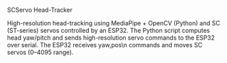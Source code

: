 SCServo Head-Tracker

High-resolution head-tracking using MediaPipe + OpenCV (Python) and SC (ST-series) servos controlled by an ESP32.
The Python script computes head yaw/pitch and sends high-resolution servo commands to the ESP32 over serial. The ESP32 receives yaw,pos\n commands and moves SC servos (0–4095 range).

